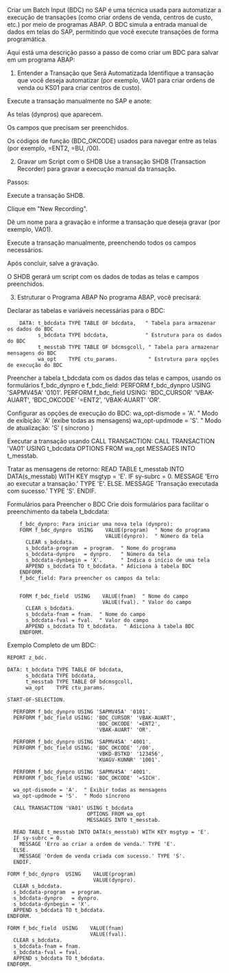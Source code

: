 Criar um Batch Input (BDC) no SAP é uma técnica usada para automatizar a execução de transações (como criar ordens de venda, centros de custo, etc.) por meio de programas ABAP. O BDC simula a entrada manual de dados em telas do SAP, permitindo que você execute transações de forma programática.

Aqui está uma descrição passo a passo de como criar um BDC para salvar em um programa ABAP:

1. Entender a Transação que Será Automatizada
Identifique a transação que você deseja automatizar (por exemplo, VA01 para criar ordens de venda ou KS01 para criar centros de custo).

Execute a transação manualmente no SAP e anote:

As telas (dynpros) que aparecem.

Os campos que precisam ser preenchidos.

Os códigos de função (BDC_OKCODE) usados para navegar entre as telas (por exemplo, =ENT2, =BU, /00).

2. Gravar um Script com o SHDB
Use a transação SHDB (Transaction Recorder) para gravar a execução manual da transação.

Passos:

Execute a transação SHDB.

Clique em "New Recording".

Dê um nome para a gravação e informe a transação que deseja gravar (por exemplo, VA01).

Execute a transação manualmente, preenchendo todos os campos necessários.

Após concluir, salve a gravação.

O SHDB gerará um script com os dados de todas as telas e campos preenchidos.

3. Estruturar o Programa ABAP
No programa ABAP, você precisará:

Declarar as tabelas e variáveis necessárias para o BDC:

		DATA: t_bdcdata TYPE TABLE OF bdcdata,   " Tabela para armazenar os dados do BDC
		      s_bdcdata TYPE bdcdata,            " Estrutura para os dados do BDC
		      t_messtab TYPE TABLE OF bdcmsgcoll, " Tabela para armazenar mensagens do BDC
		      wa_opt    TYPE ctu_params.          " Estrutura para opções de execução do BDC
Preencher a tabela t_bdcdata com os dados das telas e campos, usando os formulários f_bdc_dynpro e f_bdc_field:
		PERFORM f_bdc_dynpro USING 'SAPMV45A' '0101'.
		PERFORM f_bdc_field USING: 'BDC_CURSOR' 'VBAK-AUART',
		                           'BDC_OKCODE' '=ENT2',
		                           'VBAK-AUART' 'OR'.

Configurar as opções de execução do BDC:
		wa_opt-dismode = 'A'.  " Modo de exibição: 'A' (exibe todas as mensagens)
		wa_opt-updmode = 'S'.  " Modo de atualização: 'S' ( síncrono )

Executar a transação usando CALL TRANSACTION:
		CALL TRANSACTION 'VA01' USING t_bdcdata
		                        OPTIONS FROM wa_opt
		                        MESSAGES INTO t_messtab.

Tratar as mensagens de retorno:
		READ TABLE t_messtab INTO DATA(s_messtab) WITH KEY msgtyp = 'E'.
		IF sy-subrc = 0.
		  MESSAGE 'Erro ao executar a transação.' TYPE 'E'.
		ELSE.
		  MESSAGE 'Transação executada com sucesso.' TYPE 'S'.
		ENDIF.

 Formulários para Preencher o BDC
Crie dois formulários para facilitar o preenchimento da tabela t_bdcdata:

		f_bdc_dynpro: Para iniciar uma nova tela (dynpro):
		FORM f_bdc_dynpro  USING    VALUE(program)  " Nome do programa
		                            VALUE(dynpro).  " Número da tela
		  CLEAR s_bdcdata.
		  s_bdcdata-program  = program.  " Nome do programa
		  s_bdcdata-dynpro   = dynpro.   " Número da tela
		  s_bdcdata-dynbegin = 'X'.      " Indica o início de uma tela
		  APPEND s_bdcdata TO t_bdcdata. " Adiciona à tabela BDC
		ENDFORM.
		f_bdc_field: Para preencher os campos da tela:
		
		
		FORM f_bdc_field  USING    VALUE(fnam)  " Nome do campo
		                           VALUE(fval). " Valor do campo
		  CLEAR s_bdcdata.
		  s_bdcdata-fnam = fnam.  " Nome do campo
		  s_bdcdata-fval = fval.  " Valor do campo
		  APPEND s_bdcdata TO t_bdcdata.  " Adiciona à tabela BDC
		ENDFORM.


 Exemplo Completo de um BDC:

	REPORT z_bdc.
	
	DATA: t_bdcdata TYPE TABLE OF bdcdata,
	      s_bdcdata TYPE bdcdata,
	      t_messtab TYPE TABLE OF bdcmsgcoll,
	      wa_opt    TYPE ctu_params.
	
	START-OF-SELECTION.
	
	  PERFORM f_bdc_dynpro USING 'SAPMV45A' '0101'.
	  PERFORM f_bdc_field USING: 'BDC_CURSOR' 'VBAK-AUART',
	                             'BDC_OKCODE' '=ENT2',
	                             'VBAK-AUART' 'OR'.
	
	  PERFORM f_bdc_dynpro USING 'SAPMV45A' '4001'.
	  PERFORM f_bdc_field USING: 'BDC_OKCODE' '/00',
	                             'VBKD-BSTKD' '123456',
	                             'KUAGV-KUNNR' '1001'.
	
	  PERFORM f_bdc_dynpro USING 'SAPMV45A' '4001'.
	  PERFORM f_bdc_field USING: 'BDC_OKCODE' '=SICH'.
	
	  wa_opt-dismode = 'A'.  " Exibir todas as mensagens
	  wa_opt-updmode = 'S'.  " Modo síncrono
	
	  CALL TRANSACTION 'VA01' USING t_bdcdata
	                          OPTIONS FROM wa_opt
	                          MESSAGES INTO t_messtab.
	
	  READ TABLE t_messtab INTO DATA(s_messtab) WITH KEY msgtyp = 'E'.
	  IF sy-subrc = 0.
	    MESSAGE 'Erro ao criar a ordem de venda.' TYPE 'E'.
	  ELSE.
	    MESSAGE 'Ordem de venda criada com sucesso.' TYPE 'S'.
	  ENDIF.
	
	FORM f_bdc_dynpro  USING    VALUE(program)
	                            VALUE(dynpro).
	  CLEAR s_bdcdata.
	  s_bdcdata-program  = program.
	  s_bdcdata-dynpro   = dynpro.
	  s_bdcdata-dynbegin = 'X'.
	  APPEND s_bdcdata TO t_bdcdata.
	ENDFORM.
	
	FORM f_bdc_field  USING    VALUE(fnam)
	                           VALUE(fval).
	  CLEAR s_bdcdata.
	  s_bdcdata-fnam = fnam.
	  s_bdcdata-fval = fval.
	  APPEND s_bdcdata TO t_bdcdata.
	ENDFORM.
